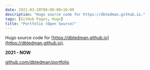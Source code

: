 ```yaml
---
date: 2021-03-20T00:00:00+10:00
description: "Hugo source code for https://dbtedman.github.io."
tags: [GitHub Pages, Hugo]
title: "Portfolio (Open Source)"
---
```


Hugo source code for [https://dbtedman.github.io](https://dbtedman.github.io).

**2021 - NOW**

[github.com/dbtedman/portfolio](https://github.com/dbtedman/portfolio)
